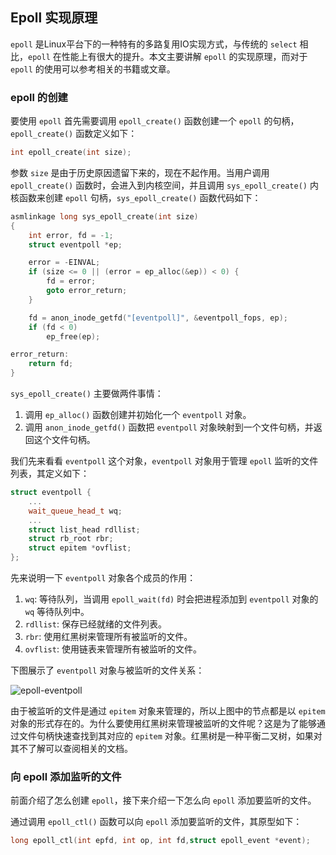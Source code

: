 ## Epoll 实现原理

`epoll` 是Linux平台下的一种特有的多路复用IO实现方式，与传统的 `select` 相比，`epoll` 在性能上有很大的提升。本文主要讲解 `epoll` 的实现原理，而对于 `epoll` 的使用可以参考相关的书籍或文章。

### epoll 的创建

要使用 `epoll` 首先需要调用 `epoll_create()` 函数创建一个 `epoll` 的句柄，`epoll_create()` 函数定义如下：
```cpp
int epoll_create(int size);
```
参数 `size` 是由于历史原因遗留下来的，现在不起作用。当用户调用 `epoll_create()` 函数时，会进入到内核空间，并且调用 `sys_epoll_create()` 内核函数来创建 `epoll` 句柄，`sys_epoll_create()` 函数代码如下：
```cpp
asmlinkage long sys_epoll_create(int size)
{
    int error, fd = -1;
    struct eventpoll *ep;

    error = -EINVAL;
    if (size <= 0 || (error = ep_alloc(&ep)) < 0) {
        fd = error;
        goto error_return;
    }

    fd = anon_inode_getfd("[eventpoll]", &eventpoll_fops, ep);
    if (fd < 0)
        ep_free(ep);

error_return:
    return fd;
}
```
`sys_epoll_create()` 主要做两件事情：
1. 调用 `ep_alloc()` 函数创建并初始化一个 `eventpoll` 对象。
2. 调用 `anon_inode_getfd()` 函数把 `eventpoll` 对象映射到一个文件句柄，并返回这个文件句柄。

我们先来看看 `eventpoll` 这个对象，`eventpoll` 对象用于管理 `epoll` 监听的文件列表，其定义如下：
```cpp
struct eventpoll {
    ...
    wait_queue_head_t wq;
    ...
    struct list_head rdllist;
    struct rb_root rbr;
    struct epitem *ovflist;
};
```
先来说明一下 `eventpoll` 对象各个成员的作用：
1. `wq`: 等待队列，当调用 `epoll_wait(fd)` 时会把进程添加到 `eventpoll` 对象的 `wq` 等待队列中。
2. `rdllist`: 保存已经就绪的文件列表。
3. `rbr`: 使用红黑树来管理所有被监听的文件。
4. `ovflist`: 使用链表来管理所有被监听的文件。

下图展示了 `eventpoll` 对象与被监听的文件关系：

![epoll-eventpoll](https://raw.githubusercontent.com/liexusong/linux-source-code-analyze/master/images/epoll-eventpoll.jpg)

由于被监听的文件是通过 `epitem` 对象来管理的，所以上图中的节点都是以 `epitem` 对象的形式存在的。为什么要使用红黑树来管理被监听的文件呢？这是为了能够通过文件句柄快速查找到其对应的 `epitem` 对象。红黑树是一种平衡二叉树，如果对其不了解可以查阅相关的文档。

### 向 epoll 添加监听的文件

前面介绍了怎么创建 `epoll`，接下来介绍一下怎么向 `epoll` 添加要监听的文件。

通过调用 `epoll_ctl()` 函数可以向 `epoll` 添加要监听的文件，其原型如下：
```cpp
long epoll_ctl(int epfd, int op, int fd,struct epoll_event *event);
```

